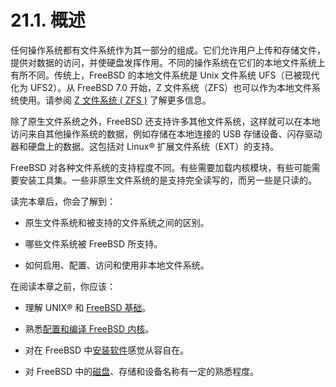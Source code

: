 # 21.1. 概述

任何操作系统都有文件系统作为其一部分的组成。它们允许用户上传和存储文件，提供对数据的访问，并使硬盘发挥作用。不同的操作系统在它们的本地文件系统上有所不同。传统上，FreeBSD 的本地文件系统是 Unix 文件系统 UFS（已被现代化为 UFS2）。从 FreeBSD 7.0 开始，Z 文件系统（ZFS）也可以作为本地文件系统使用。请参阅 [Z 文件系统 ( ZFS )](https://docs.freebsd.org/en/books/handbook/zfs/index.html#zfs) 了解更多信息。

除了原生文件系统之外，FreeBSD 还支持许多其他文件系统，这样就可以在本地访问来自其他操作系统的数据，例如存储在本地连接的 USB 存储设备、闪存驱动器和硬盘上的数据。这包括对 Linux® 扩展文件系统（EXT）的支持。

FreeBSD 对各种文件系统的支持程度不同。有些需要加载内核模块，有些可能需要安装工具集。一些非原生文件系统的是支持完全读写的，而另一些是只读的。

读完本章后，你会了解到：

- 原生文件系统和被支持的文件系统之间的区别。

- 哪些文件系统被 FreeBSD 所支持。

- 如何启用、配置、访问和使用非本地文件系统。

在阅读本章之前，你应该：

- 理解 UNIX® 和 [FreeBSD 基础](https://docs.freebsd.org/en/books/handbook/basics/index.html#basics)。

- 熟悉[配置和编译 FreeBSD 内核](https://docs.freebsd.org/en/books/handbook/kernelconfig/index.html#kernelconfig)。

- 对在 FreeBSD 中[安装软件](https://docs.freebsd.org/en/books/handbook/ports/index.html#ports)感觉从容自在。

- 对 FreeBSD 中的[磁盘](https://docs.freebsd.org/en/books/handbook/disks/index.html#disks)、存储和设备名称有一定的熟悉程度。

